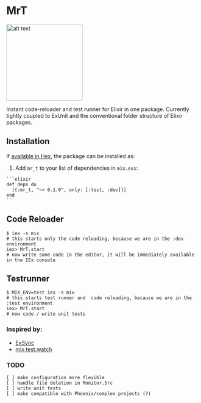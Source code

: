 # MrT
<img src="https://raw.githubusercontent.com/ruby2elixir/mr_t/master/docs/mr-t.jpg" alt="alt text" height="200">

Instant code-reloader and test runner for Elixir in one package.
Currently tightly coupled to ExUnit and the conventional folder structure of Elixir packages.


## Installation

If [available in Hex](https://hex.pm/docs/publish), the package can be installed as:

  1. Add `mr_t` to your list of dependencies in `mix.exs`:

    ```elixir
    def deps do
      [{:mr_t, "~> 0.1.0", only: [:test, :dev]}]
    end
    ```

## Code Reloader
    $ iex -s mix
    # this starts only the code reloading, because we are in the :dev environment
    iex> MrT.start
    # now write some code in the editor, it will be immediately available in the IEx console


## Testrunner
    $ MIX_ENV=test iex -s mix
    # this starts test runner and  code reloading, because we are in the :test environment
    iex> MrT.start
    # now code / write unit tests



### Inspired by:
  - [ExSync](https://github.com/falood/exsync/)
  - [mix test.watch](https://github.com/lpil/mix-test.watch/)

### TODO
    [ ] make configuration more flexible
    [ ] handle file deletion in Monitor.Src
    [ ] write unit tests
    [ ] make compatible with Phoenix/complex projects (?)

